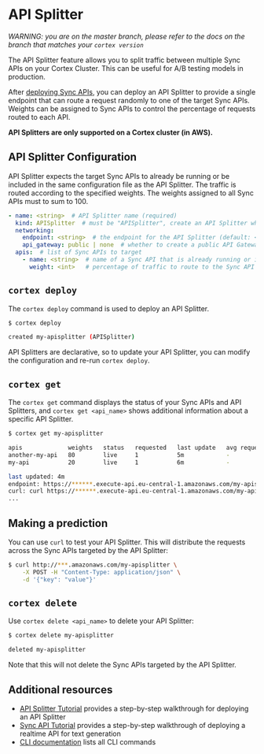 # API Splitter

_WARNING: you are on the master branch, please refer to the docs on the branch that matches your `cortex version`_

The API Splitter feature allows you to split traffic between multiple Sync APIs on your Cortex Cluster. This can be useful for A/B testing models in production.

After [deploying Sync APIs](deployment.md), you can deploy an API Splitter to provide a single endpoint that can route a request randomly to one of the target Sync APIs. Weights can be assigned to Sync APIs to control the percentage of requests routed to each API.

**API Splitters are only supported on a Cortex cluster (in AWS).**

## API Splitter Configuration

API Splitter expects the target Sync APIs to already be running or be included in the same configuration file as the API Splitter. The traffic is routed according to the specified weights. The weights assigned to all Sync APIs must to sum to 100.

```yaml
- name: <string>  # API Splitter name (required)
  kind: APISplitter  # must be "APISplitter", create an API Splitter which routes traffic to multiple Sync APIs
  networking:
    endpoint: <string>  # the endpoint for the API Splitter (default: <api_name>)
    api_gateway: public | none  # whether to create a public API Gateway endpoint for this API (if not, the load balancer will be accessed directly) (default: public)
  apis:  # list of Sync APIs to target
    - name: <string>  # name of a Sync API that is already running or is included in the same configuration file (required)
      weight: <int>   # percentage of traffic to route to the Sync API (all weights must sum to 100) (required)
```

## `cortex deploy`

The `cortex deploy` command is used to deploy an API Splitter.

```bash
$ cortex deploy

created my-apisplitter (APISplitter)
```

API Splitters are declarative, so to update your API Splitter, you can modify the configuration and re-run `cortex deploy`.

## `cortex get`

The `cortex get` command displays the status of your Sync APIs and API Splitters, and `cortex get <api_name>` shows additional information about a specific API Splitter.

```bash
$ cortex get my-apisplitter

apis             weights   status   requested   last update   avg request   2XX   5XX
another-my-api   80        live     1           5m            -             -     -
my-api           20        live     1           6m            -             -     -

last updated: 4m
endpoint: https://******.execute-api.eu-central-1.amazonaws.com/my-apisplitter
curl: curl https://******.execute-api.eu-central-1.amazonaws.com/my-apisplitter -X POST -H "Content-Type: application/json" -d @sample.json
...
```

## Making a prediction

You can use `curl` to test your API Splitter. This will distribute the requests across the Sync APIs targeted by the API Splitter:

```bash
$ curl http://***.amazonaws.com/my-apisplitter \
    -X POST -H "Content-Type: application/json" \
    -d '{"key": "value"}'
```

## `cortex delete`

Use `cortex delete <api_name>` to delete your API Splitter:

```bash
$ cortex delete my-apisplitter

deleted my-apisplitter
```

Note that this will not delete the Sync APIs targeted by the API Splitter.

## Additional resources

<!-- CORTEX_VERSION_MINOR -->
* [API Splitter Tutorial](../../../examples/apisplitter/README.md) provides a step-by-step walkthrough for deploying an API Splitter
* [Sync API Tutorial](../../../examples/pytorch/text-generator/README.md) provides a step-by-step walkthrough of deploying a realtime API for text generation
* [CLI documentation](../../miscellaneous/cli.md) lists all CLI commands
